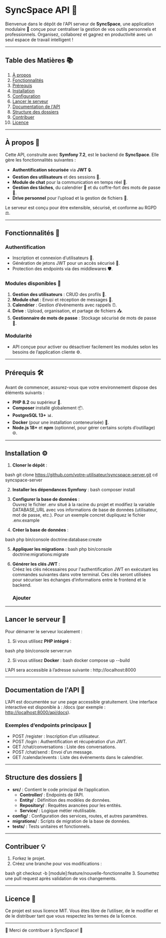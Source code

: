 # **SyncSpace API** 🚀

Bienvenue dans le dépôt de l'API serveur de **SyncSpace**, une application modulaire 🧩 conçue pour centraliser la gestion de vos outils personnels et professionnels. Organisez, collaborez et gagnez en productivité avec un seul espace de travail intelligent !

---

## **Table des Matières** 📚

1. [À propos](#à-propos)  
2. [Fonctionnalités](#fonctionnalités)  
3. [Prérequis](#prérequis)  
4. [Installation](#installation)  
5. [Configuration](#configuration)  
6. [Lancer le serveur](#lancer-le-serveur)  
7. [Documentation de l'API](#documentation-de-lapi)  
8. [Structure des dossiers](#structure-des-dossiers)  
9. [Contribuer](#contribuer)  
10. [Licence](#licence)

---

## **À propos** 🤖

Cette API, construite avec **Symfony 7.2**, est le backend de **SyncSpace**. Elle gère les fonctionnalités suivantes :

- **Authentification sécurisée** via **JWT** 🔒.
- **Gestion des utilisateurs** et des sessions 👤.
- **Module de chat** pour la communication en temps réel 💬.
- **Gestion des tâches**, du calendrier 📅 et du coffre-fort des mots de passe 🔑.
- **Drive personnel** pour l’upload et la gestion de fichiers 📂.

Le serveur est conçu pour être extensible, sécurisé, et conforme au RGPD ⚖️.

---

## **Fonctionnalités** 🎯

### **Authentification**
- Inscription et connexion d’utilisateurs 🔑.
- Génération de jetons JWT pour un accès sécurisé 🔐.
- Protection des endpoints via des middlewares 🛡️.

### **Modules disponibles** 🧩
1. **Gestion des utilisateurs** : CRUD des profils 👥.
2. **Module chat** : Envoi et réception de messages 💬.
3. **Calendrier** : Gestion d’événements avec rappels ⏰.
4. **Drive** : Upload, organisation, et partage de fichiers 📤.
5. **Gestionnaire de mots de passe** : Stockage sécurisé de mots de passe 🔐.

### **Modularité**
- API conçue pour activer ou désactiver facilement les modules selon les besoins de l’application cliente ⚙️.

---

## **Prérequis** 🛠️

Avant de commencer, assurez-vous que votre environnement dispose des éléments suivants :

- **PHP 8.2** ou supérieur 🔧.
- **Composer** installé globalement 📦.
- **PostgreSQL 13+** 📊.
- **Docker** (pour une installation conteneurisée) 🐳.
- **Node.js 18+** et **npm** (optionnel, pour gérer certains scripts d’outillage) 🌐.

---

## **Installation** ⚙️

1. **Cloner le dépôt** :  
   
bash
   git clone https://github.com/votre-utilisateur/syncspace-server.git
   cd syncspace-server

2. **Installer les dépendances Symfony** :
bash
   composer install

3. **Configurer la base de données** :  
   Ouvrez le fichier .env situé à la racine du projet et modifiez la variable DATABASE_URL avec vos informations de base de données (utilisateur, mot de passe, etc.).
   Pour un exemple concret dupliquez le fichier .env.example

4. **Créer la base de données** :  
   
bash
   php bin/console doctrine:database:create

5. **Appliquer les migrations** :
bash
   php bin/console doctrine:migrations:migrate

6. **Générer les clés JWT** :  
   Créez les clés nécessaires pour l'authentification JWT en exécutant les commandes suivantes dans votre terminal. Ces clés seront utilisées pour sécuriser les échanges d’informations entre le frontend et le backend.
   ### Ajouter

---

## **Lancer le serveur** 🚀

Pour démarrer le serveur localement :

1. Si vous utilisez **PHP intégré** :
   
bash
   php bin/console server:run

2. Si vous utilisez **Docker** :
bash
   docker compose up --build

L’API sera accessible à l’adresse suivante : http://localhost:8000

---

## **Documentation de l'API** 📄

L’API est documentée sur une page accessible gratuitement. Une interface interactive est disponible à :
/docs (par exemple : [http://localhost:8000/api/docs](http://localhost:8000/api/docs)).

### **Exemples d’endpoints principaux** 🔑
- POST /register : Inscription d’un utilisateur.  
- POST /login : Authentification et récupération d’un JWT.  
- GET /chat/conversations : Liste des conversations.  
- POST /chat/send : Envoi d’un message.  
- GET /calendar/events : Liste des événements dans le calendrier.

---

## **Structure des dossiers** 📂

- **src/** : Contient le code principal de l’application.
  - **Controller/** : Endpoints de l’API.
  - **Entity/** : Définition des modèles de données.
  - **Repository/** : Requêtes avancées pour les entités.
  - **Service/** : Logique métier réutilisable.
- **config/** : Configuration des services, routes, et autres paramètres.  
- **migrations/** : Scripts de migration de la base de données.  
- **tests/** : Tests unitaires et fonctionnels.  

---

## **Contribuer** 💡

1. Forkez le projet.  
2. Créez une branche pour vos modifications :
   
bash
   git checkout -b [module]:feature/nouvelle-fonctionnalite
3. Soumettez une pull request après validation de vos changements.

---
## Licence 📜

Ce projet est sous licence MIT. Vous êtes libre de l’utiliser, de le modifier et de le distribuer tant que vous respectez les termes de la licence.

---
🌟 Merci de contribuer à SyncSpace! 🌟
